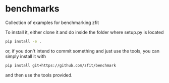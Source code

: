 # benchmarks
Collection of examples for benchmarking zfit

To install it, either clone it and do inside the folder where setup.py is located

```bash
pip install -e .
```

or, if you don't intend to commit something and just use the tools, you can simply install it with

```bash
pip install git+https://github.com/zfit/benchmark
```

and then use the tools provided.

